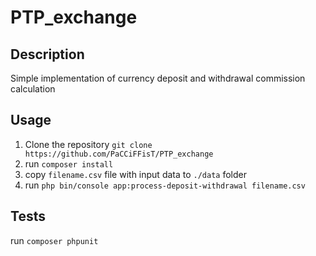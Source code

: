 # PTP_exchange

## Description
Simple implementation of currency deposit and withdrawal commission calculation

## Usage
1. Clone the repository `git clone https://github.com/PaCCiFFisT/PTP_exchange`
2. run `composer install`
3. copy `filename.csv` file with input data to `./data` folder
4. run `php bin/console app:process-deposit-withdrawal filename.csv`

## Tests
run `composer phpunit`
